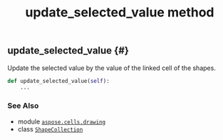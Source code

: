 ﻿---
title: update_selected_value method
second_title: Aspose.Cells for Python via .NET API References
description: 
type: docs
weight: 470
url: /aspose.cells.drawing/shapecollection/update_selected_value/
is_root: false
---

## update_selected_value {#}

Update the selected value by the value of the linked cell of the shapes.



```python
def update_selected_value(self):
    ...
```





### See Also
* module [`aspose.cells.drawing`](../../)
* class [`ShapeCollection`](/cells/python-net/aspose.cells.drawing/shapecollection)
